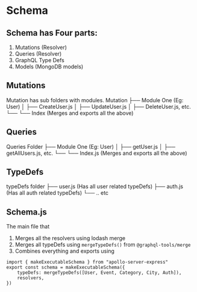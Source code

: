 # Schema

## Schema has Four parts:

1. Mutations (Resolver)
2. Queries (Resolver)
3. GraphQL Type Defs
4. Models (MongoDB models)

## Mutations

Mutation has sub folders with modules.
Mutation
├── Module One (Eg: User)
│ ├── CreateUser.js
│ ├── UpdateUser.js
│ ├── DeleteUser.js, etc.
└── └── Index (Merges and exports all the above)

## Queries

Queries Folder
├── Module One (Eg: User)
│ ├── getUser.js
│ ├── getAllUsers.js, etc.
└── └── Index.js (Merges and exports all the above)

## TypeDefs

typeDefs folder
├── user.js (Has all user related typeDefs)
├── auth.js (Has all auth related typeDefs)
└── .. etc

## Schema.js

The main file that

1. Merges all the resolvers using lodash merge
2. Merges all typeDefs using `mergeTypeDefs()` from `@graphql-tools/merge`
3. Combines everything and exports using

```
import { makeExecutableSchema } from "apollo-server-express"
export const schema = makeExecutableSchema({
	typeDefs: mergeTypeDefs([User, Event, Category, City, Auth]),
	resolvers,
})
```
